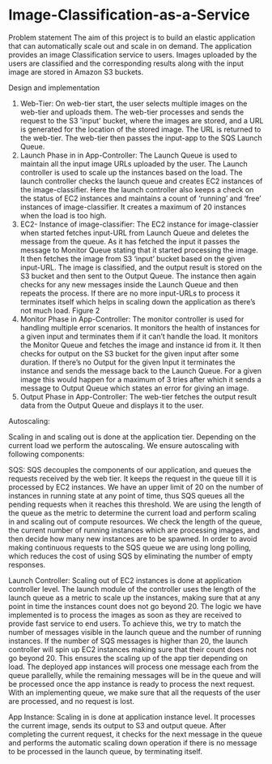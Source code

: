 # Image-Classification-as-a-Service


Problem statement
The aim of this project is to build an elastic application that can automatically scale out and scale in on demand. The application provides an image Classification service to users. Images uploaded by the users are classified and the corresponding results along with the input image are stored in Amazon S3 buckets.


Design and implementation

1. Web-Tier: On web-tier start, the user selects multiple images on the web-tier and uploads them. The web-tier processes and sends the request to the S3 'input' bucket, where the images are stored, and a URL is generated for the location of the stored image. The URL is returned to the web-tier. The web-tier then passes the input-app to the SQS Launch Queue.
2. Launch Phase in in App-Controller: The Launch Queue is used to maintain all the input image URLs uploaded by the user. The Launch controller is used to scale up the instances based on the load. The launch controller checks the launch queue and creates EC2 instances of the image-classifier. Here the launch controller also keeps a check on the status of EC2 instances and maintains a count of ‘running’ and ‘free’ instances of image-classifier. It creates a maximum of 20 instances when the load is too high.
3. EC2- Instance of image-classifier: The EC2 instance for image-classier when started fetches input-URL from Launch Queue and deletes the message from the queue. As it has fetched the input it passes the message to Monitor Queue stating that it started processing the image. It then fetches the image from S3 ‘input’ bucket based on the given input-URL. The image is classified, and the output result is stored on the S3 bucket and then sent to the Output Queue. The instance then again checks for any new messages inside the Launch Queue and then repeats the process. If there are no more input-URLs to process it terminates itself which helps in scaling down the application as there’s not much load.
Figure 2
4. Monitor Phase in App-Controller: The monitor controller is used for handling multiple error scenarios. It monitors the health of instances for a given input and terminates them if it can’t handle the load. It monitors the Monitor Queue and fetches the image and instance id from it. It then checks for output on the S3 bucket for the given input after some duration. If there’s no Output for the given Input it terminates the instance and sends the message back to the Launch Queue. For a given image this would happen for a maximum of 3 tries after which it sends a message to Output Queue which states an error for giving an image.
5. Output Phase in App-Controller: The web-tier fetches the output result data from the Output Queue and displays it to the user.





Autoscaling:


Scaling in and scaling out is done at the application tier. Depending on the current load we perform the autoscaling. We ensure autoscaling with following components:


SQS: SQS decouples the components of our application, and queues the requests received by the web tier. It keeps the request in the queue till it is processed by EC2 instances. We have an upper limit of 20 on the number of instances in running state at any point of time, thus SQS queues all the pending requests when it reaches this threshold. We are using the length of the queue as the metric to determine the current load and perform scaling in and scaling out of compute resources. We check the length of the queue, the current number of running instances which are processing images, and then decide how many new instances are to be spawned. In order to avoid making continuous requests to the SQS queue we are using long polling, which reduces the cost of using SQS by eliminating the number of empty responses.

Launch Controller: Scaling out of EC2 instances is done at application controller level. The launch module of the controller uses the length of the launch queue as a metric to scale up the instances, making sure that at any point in time the instances count does not go beyond 20. The logic we have implemented is to process the images as soon as they are received to provide fast service to end users. To achieve this, we try to match the number of messages visible in the launch queue and the number of running instances. If the number of SQS messages is higher than 20, the launch controller will spin up EC2 instances making sure that their count does not go beyond 20. This ensures the scaling up of the app tier depending on load. The deployed app instances will process one message each from the queue parallelly, while the remaining messages will be in the queue and will be processed once the app instance is ready to process the next request. With an implementing queue, we make sure that all the requests of the user are processed, and no request is lost.

App Instance: Scaling in is done at application instance level. It processes the current image, sends its output to S3 and output queue. After completing the current request, it checks for the next message in the queue and performs the automatic scaling down operation if there is no message to be processed in the launch queue, by terminating itself.
